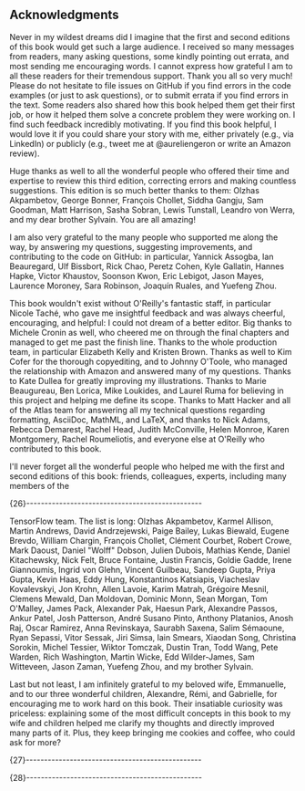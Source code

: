 ## **Acknowledgments**

Never in my wildest dreams did I imagine that the first and second editions of this book would get such a large audience. I received so many messages from readers, many asking questions, some kindly pointing out errata, and most sending me encouraging words. I cannot express how grateful I am to all these readers for their tremendous support. Thank you all so very much! Please do not hesitate to file issues on GitHub if you find errors in the code examples (or just to ask questions), or to submit errata if you find errors in the text. Some readers also shared how this book helped them get their first job, or how it helped them solve a concrete problem they were working on. I find such feedback incredibly motivating. If you find this book helpful, I would love it if you could share your story with me, either privately (e.g., via LinkedIn) or publicly (e.g., tweet me at @aureliengeron or write an Amazon review).

Huge thanks as well to all the wonderful people who offered their time and expertise to review this third edition, correcting errors and making countless suggestions. This edition is so much better thanks to them: Olzhas Akpambetov, George Bonner, François Chollet, Siddha Gangju, Sam Goodman, Matt Harrison, Sasha Sobran, Lewis Tunstall, Leandro von Werra, and my dear brother Sylvain. You are all amazing!

I am also very grateful to the many people who supported me along the way, by answering my questions, suggesting improvements, and contributing to the code on GitHub: in particular, Yannick Assogba, Ian Beauregard, Ulf Bissbort, Rick Chao, Peretz Cohen, Kyle Gallatin, Hannes Hapke, Victor Khaustov, Soonson Kwon, Eric Lebigot, Jason Mayes, Laurence Moroney, Sara Robinson, Joaquín Ruales, and Yuefeng Zhou.

This book wouldn't exist without O'Reilly's fantastic staff, in particular Nicole Taché, who gave me insightful feedback and was always cheerful, encouraging, and helpful: I could not dream of a better editor. Big thanks to Michele Cronin as well, who cheered me on through the final chapters and managed to get me past the finish line. Thanks to the whole production team, in particular Elizabeth Kelly and Kristen Brown. Thanks as well to Kim Cofer for the thorough copyediting, and to Johnny O'Toole, who managed the relationship with Amazon and answered many of my questions. Thanks to Kate Dullea for greatly improving my illustrations. Thanks to Marie Beaugureau, Ben Lorica, Mike Loukides, and Laurel Ruma for believing in this project and helping me define its scope. Thanks to Matt Hacker and all of the Atlas team for answering all my technical questions regarding formatting, AsciiDoc, MathML, and LaTeX, and thanks to Nick Adams, Rebecca Demarest, Rachel Head, Judith McConville, Helen Monroe, Karen Montgomery, Rachel Roumeliotis, and everyone else at O'Reilly who contributed to this book.

I'll never forget all the wonderful people who helped me with the first and second editions of this book: friends, colleagues, experts, including many members of the 

{26}------------------------------------------------

TensorFlow team. The list is long: Olzhas Akpambetov, Karmel Allison, Martin Andrews, David Andrzejewski, Paige Bailey, Lukas Biewald, Eugene Brevdo, William Chargin, François Chollet, Clément Courbet, Robert Crowe, Mark Daoust, Daniel "Wolff" Dobson, Julien Dubois, Mathias Kende, Daniel Kitachewsky, Nick Felt, Bruce Fontaine, Justin Francis, Goldie Gadde, Irene Giannoumis, Ingrid von Glehn, Vincent Guilbeau, Sandeep Gupta, Priya Gupta, Kevin Haas, Eddy Hung, Konstantinos Katsiapis, Viacheslav Kovalevskyi, Jon Krohn, Allen Lavoie, Karim Matrah, Grégoire Mesnil, Clemens Mewald, Dan Moldovan, Dominic Monn, Sean Morgan, Tom O'Malley, James Pack, Alexander Pak, Haesun Park, Alexandre Passos, Ankur Patel, Josh Patterson, André Susano Pinto, Anthony Platanios, Anosh Raj, Oscar Ramirez, Anna Revinskaya, Saurabh Saxena, Salim Sémaoune, Ryan Sepassi, Vitor Sessak, Jiri Simsa, Iain Smears, Xiaodan Song, Christina Sorokin, Michel Tessier, Wiktor Tomczak, Dustin Tran, Todd Wang, Pete Warden, Rich Washington, Martin Wicke, Edd Wilder-James, Sam Witteveen, Jason Zaman, Yuefeng Zhou, and my brother Sylvain.

Last but not least, I am infinitely grateful to my beloved wife, Emmanuelle, and to our three wonderful children, Alexandre, Rémi, and Gabrielle, for encouraging me to work hard on this book. Their insatiable curiosity was priceless: explaining some of the most difficult concepts in this book to my wife and children helped me clarify my thoughts and directly improved many parts of it. Plus, they keep bringing me cookies and coffee, who could ask for more?

{27}------------------------------------------------

{28}------------------------------------------------

